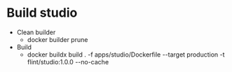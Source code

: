 # Build studio

- Clean builder
  - docker builder prune
- Build
  - docker buildx build . -f apps/studio/Dockerfile --target production -t flint/studio:1.0.0 --no-cache